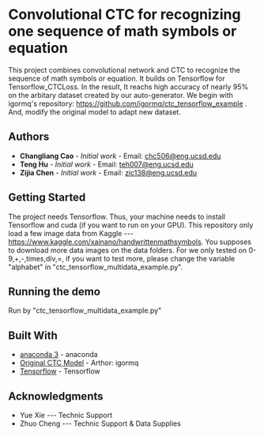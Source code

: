 # Convolutional CTC for recognizing one sequence of math symbols or equation
This project combines convolutional network and CTC to recognize the sequence of math symbols or equation. It builds on Tensorflow for Tensorflow_CTCLoss. In the result, It reachs high accuracy of nearly 95% on the arbitary dataset created by our auto-generator. We begin with igormq's repository: https://github.com/igormq/ctc_tensorflow_example . And, modify the original model to adapt new dataset.  

## Authors
* **Changliang Cao** - *Initial work* - Email: chc506@eng.ucsd.edu
* **Teng Hu** - *Initial work* - Email: teh007@eng.ucsd.edu
* **Zijia Chen** - *Initial work* - Email: zic138@eng.ucsd.edu

## Getting Started
The project needs Tensorflow. Thus, your machine needs to install Tensorflow and cuda (if you want to run on your GPU). This repository only load a few image data from Kaggle --- https://www.kaggle.com/xainano/handwrittenmathsymbols. You supposes to download more data images on the data folders. For we only tested on 0-9,+,-,times,div,=, if you want to test more, please change the variable "alphabet" in "ctc_tensorflow_multidata_example.py".

## Running the demo
Run by "ctc_tensorflow_multidata_example.py"

## Built With
* [anaconda 3](https://anaconda.org/) - anaconda
* [Original CTC Model](https://github.com/igormq/ctc_tensorflow_example) - Arthor: igormq
* [Tensorflow](https://www.tensorflow.org/) - Tensorflow

## Acknowledgments
* Yue Xie --- Technic Support
* Zhuo Cheng --- Technic Support & Data Supplies

